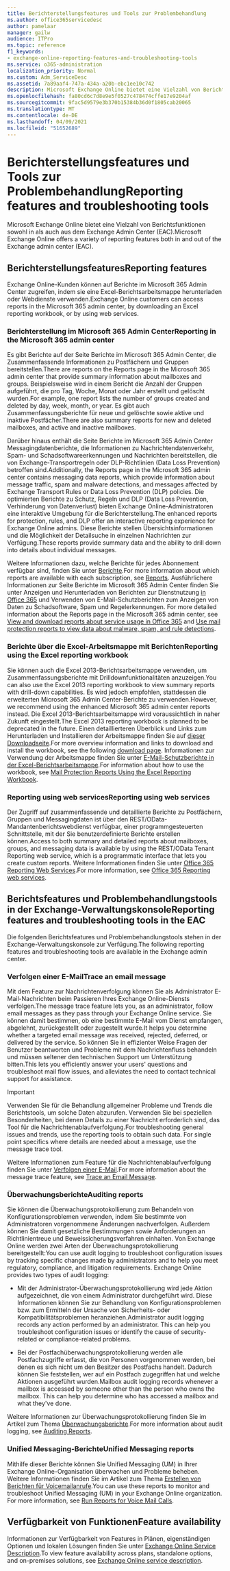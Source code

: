 ```yaml
---
title: Berichterstellungsfeatures und Tools zur Problembehandlung
ms.author: office365servicedesc
author: pamelaar
manager: gailw
audience: ITPro
ms.topic: reference
f1_keywords:
- exchange-online-reporting-features-and-troubleshooting-tools
ms.service: o365-administration
localization_priority: Normal
ms.custom: Adm_ServiceDesc
ms.assetid: 7a89aaf4-747a-434a-a20b-ebc1ee10c742
description: Microsoft Exchange Online bietet eine Vielzahl von Berichtsfunktionen sowohl in als auch aus dem Exchange Admin Center (EAC).
ms.openlocfilehash: fa80cd6c7d8e9e5f0527c478474cffe17e9204af
ms.sourcegitcommit: 9fac5d9579e3b370b15384b36d0f1805cab20065
ms.translationtype: MT
ms.contentlocale: de-DE
ms.lasthandoff: 04/09/2021
ms.locfileid: "51652689"
---
```

# <a name="reporting-features-and-troubleshooting-tools"></a><span data-ttu-id="df936-103">Berichterstellungsfeatures und Tools zur Problembehandlung</span><span class="sxs-lookup"><span data-stu-id="df936-103">Reporting features and troubleshooting tools</span></span>

<span data-ttu-id="df936-104">Microsoft Exchange Online bietet eine Vielzahl von Berichtsfunktionen sowohl in als auch aus dem Exchange Admin Center (EAC).</span><span class="sxs-lookup"><span data-stu-id="df936-104">Microsoft Exchange Online offers a variety of reporting features both in and out of the Exchange admin center (EAC).</span></span>
  
## <a name="reporting-features"></a><span data-ttu-id="df936-105">Berichterstellungsfeatures</span><span class="sxs-lookup"><span data-stu-id="df936-105">Reporting features</span></span>

<span data-ttu-id="df936-106">Exchange Online-Kunden können auf Berichte im Microsoft 365 Admin Center zugreifen, indem sie eine Excel-Berichtsarbeitsmappe herunterladen oder Webdienste verwenden.</span><span class="sxs-lookup"><span data-stu-id="df936-106">Exchange Online customers can access reports in the Microsoft 365 admin center, by downloading an Excel reporting workbook, or by using web services.</span></span>
  
### <a name="reporting-in-the-microsoft-365-admin-center"></a><span data-ttu-id="df936-107">Berichterstellung im Microsoft 365 Admin Center</span><span class="sxs-lookup"><span data-stu-id="df936-107">Reporting in the Microsoft 365 admin center</span></span>

<span data-ttu-id="df936-108">Es gibt Berichte auf der Seite Berichte im Microsoft 365 Admin Center, die Zusammenfassende Informationen zu Postfächern und Gruppen bereitstellen.</span><span class="sxs-lookup"><span data-stu-id="df936-108">There are reports on the Reports page in the Microsoft 365 admin center that provide summary information about mailboxes and groups.</span></span> <span data-ttu-id="df936-109">Beispielsweise wird in einem Bericht die Anzahl der Gruppen aufgeführt, die pro Tag, Woche, Monat oder Jahr erstellt und gelöscht wurden.</span><span class="sxs-lookup"><span data-stu-id="df936-109">For example, one report lists the number of groups created and deleted by day, week, month, or year.</span></span> <span data-ttu-id="df936-110">Es gibt auch Zusammenfassungsberichte für neue und gelöschte sowie aktive und inaktive Postfächer.</span><span class="sxs-lookup"><span data-stu-id="df936-110">There are also summary reports for new and deleted mailboxes, and active and inactive mailboxes.</span></span> 
  
<span data-ttu-id="df936-111">Darüber hinaus enthält die Seite Berichte im Microsoft 365 Admin Center Messagingdatenberichte, die Informationen zu Nachrichtendatenverkehr, Spam- und Schadsoftwareerkennungen und Nachrichten bereitstellen, die von Exchange-Transportregeln oder DLP-Richtlinien (Data Loss Prevention) betroffen sind.</span><span class="sxs-lookup"><span data-stu-id="df936-111">Additionally, the Reports page in the Microsoft 365 admin center contains messaging data reports, which provide information about message traffic, spam and malware detections, and messages affected by Exchange Transport Rules or Data Loss Prevention (DLP) policies.</span></span> <span data-ttu-id="df936-112">Die optimierten Berichte zu Schutz, Regeln und DLP (Data Loss Prevention, Verhinderung von Datenverlust) bieten Exchange Online-Administratoren eine interaktive Umgebung für die Berichterstellung.</span><span class="sxs-lookup"><span data-stu-id="df936-112">The enhanced reports for protection, rules, and DLP offer an interactive reporting experience for Exchange Online admins.</span></span> <span data-ttu-id="df936-113">Diese Berichte stellen Übersichtsinformationen und die Möglichkeit der Detailsuche in einzelnen Nachrichten zur Verfügung.</span><span class="sxs-lookup"><span data-stu-id="df936-113">These reports provide summary data and the ability to drill down into details about individual messages.</span></span>
  
<span data-ttu-id="df936-114">Weitere Informationen dazu, welche Berichte für jedes Abonnement verfügbar sind, finden Sie unter [Berichte](../office-365-platform-service-description/reports.md).</span><span class="sxs-lookup"><span data-stu-id="df936-114">For more information about which reports are available with each subscription, see [Reports](../office-365-platform-service-description/reports.md).</span></span> <span data-ttu-id="df936-115">Ausführlichere Informationen zur Seite Berichte im Microsoft 365 Admin Center finden Sie unter Anzeigen und Herunterladen von Berichten zur Dienstnutzung [in Office 365](/microsoft-365/admin/activity-reports/activity-reports) und Verwenden von E-Mail-Schutzberichten zum Anzeigen von Daten zu Schadsoftware, Spam und Regelerkennungen. [](/exchange/monitoring/use-mail-protection-reports)</span><span class="sxs-lookup"><span data-stu-id="df936-115">For more detailed information about the Reports page in the Microsoft 365 admin center, see [View and download reports about service usage in Office 365](/microsoft-365/admin/activity-reports/activity-reports) and [Use mail protection reports to view data about malware, spam, and rule detections](/exchange/monitoring/use-mail-protection-reports).</span></span>
  
### <a name="reporting-using-the-excel-reporting-workbook"></a><span data-ttu-id="df936-116">Berichte über die Excel-Arbeitsmappe mit Berichten</span><span class="sxs-lookup"><span data-stu-id="df936-116">Reporting using the Excel reporting workbook</span></span>

<span data-ttu-id="df936-117">Sie können auch die Excel 2013-Berichtsarbeitsmappe verwenden, um Zusammenfassungsberichte mit Drilldownfunktionalitäten anzuzeigen.</span><span class="sxs-lookup"><span data-stu-id="df936-117">You can also use the Excel 2013 reporting workbook to view summary reports with drill-down capabilities.</span></span> <span data-ttu-id="df936-118">Es wird jedoch empfohlen, stattdessen die erweiterten Microsoft 365 Admin Center-Berichte zu verwenden.</span><span class="sxs-lookup"><span data-stu-id="df936-118">However, we recommend using the enhanced Microsoft 365 admin center reports instead.</span></span> <span data-ttu-id="df936-119">Die Excel 2013-Berichtsarbeitsmappe wird voraussichtlich in naher Zukunft eingestellt.</span><span class="sxs-lookup"><span data-stu-id="df936-119">The Excel 2013 reporting workbook is planned to be deprecated in the future.</span></span> <span data-ttu-id="df936-120">Einen detaillierteren Überblick und Links zum Herunterladen und Installieren der Arbeitsmappe finden Sie auf [dieser Downloadseite](https://go.microsoft.com/fwlink/p/?LinkId=271776).</span><span class="sxs-lookup"><span data-stu-id="df936-120">For more overview information and links to download and install the workbook, see the following [download page](https://go.microsoft.com/fwlink/p/?LinkId=271776).</span></span> <span data-ttu-id="df936-121">Informationen zur Verwendung der Arbeitsmappe finden Sie unter [E-Mail-Schutzberichte in der Excel-Berichtsarbeitsmappe](/previous-versions/exchange-server/exchange-150/jj945734(v=exchg.150)).</span><span class="sxs-lookup"><span data-stu-id="df936-121">For information about how to use the workbook, see [Mail Protection Reports Using the Excel Reporting Workbook](/previous-versions/exchange-server/exchange-150/jj945734(v=exchg.150)).</span></span> 
  
### <a name="reporting-using-web-services"></a><span data-ttu-id="df936-122">Reporting using web services</span><span class="sxs-lookup"><span data-stu-id="df936-122">Reporting using web services</span></span>

<span data-ttu-id="df936-123">Der Zugriff auf zusammenfassende und detaillierte Berichte zu Postfächern, Gruppen und Messagingdaten ist über den REST/OData-Mandantenberichtswebdienst verfügbar, einer programmgesteuerten Schnittstelle, mit der Sie benutzerdefinierte Berichte erstellen können.</span><span class="sxs-lookup"><span data-stu-id="df936-123">Access to both summary and detailed reports about mailboxes, groups, and messaging data is available by using the REST/OData Tenant Reporting web service, which is a programmatic interface that lets you create custom reports.</span></span> <span data-ttu-id="df936-124">Weitere Informationen finden Sie unter [Office 365 Reporting Web Services](/previous-versions/office/developer/o365-enterprise-developers/jj984325(v=office.15)).</span><span class="sxs-lookup"><span data-stu-id="df936-124">For more information, see [Office 365 Reporting web services](/previous-versions/office/developer/o365-enterprise-developers/jj984325(v=office.15)).</span></span>
  
## <a name="reporting-features-and-troubleshooting-tools-in-the-eac"></a><span data-ttu-id="df936-125">Berichtsfeatures und Problembehandlungstools in der Exchange-Verwaltungskonsole</span><span class="sxs-lookup"><span data-stu-id="df936-125">Reporting features and troubleshooting tools in the EAC</span></span>

<span data-ttu-id="df936-126">Die folgenden Berichtsfeatures und Problembehandlungstools stehen in der Exchange-Verwaltungskonsole zur Verfügung.</span><span class="sxs-lookup"><span data-stu-id="df936-126">The following reporting features and troubleshooting tools are available in the Exchange admin center.</span></span>
  
### <a name="trace-an-email-message"></a><span data-ttu-id="df936-127">Verfolgen einer E-Mail</span><span class="sxs-lookup"><span data-stu-id="df936-127">Trace an email message</span></span>

<span data-ttu-id="df936-128">Mit dem Feature zur Nachrichtenverfolgung können Sie als Administrator E-Mail-Nachrichten beim Passieren Ihres Exchange Online-Diensts verfolgen.</span><span class="sxs-lookup"><span data-stu-id="df936-128">The message trace feature lets you, as an administrator, follow email messages as they pass through your Exchange Online service.</span></span> <span data-ttu-id="df936-129">Sie können damit bestimmen, ob eine bestimmte E-Mail vom Dienst empfangen, abgelehnt, zurückgestellt oder zugestellt wurde.</span><span class="sxs-lookup"><span data-stu-id="df936-129">It helps you determine whether a targeted email message was received, rejected, deferred, or delivered by the service.</span></span> <span data-ttu-id="df936-130">So können Sie in effizienter Weise Fragen der Benutzer beantworten und Probleme mit dem Nachrichtenfluss behandeln und müssen seltener den technischen Support um Unterstützung bitten.</span><span class="sxs-lookup"><span data-stu-id="df936-130">This lets you efficiently answer your users' questions and troubleshoot mail flow issues, and alleviates the need to contact technical support for assistance.</span></span>
  
> [!IMPORTANT]
> <span data-ttu-id="df936-p107">Verwenden Sie für die Behandlung allgemeiner Probleme und Trends die Berichtstools, um solche Daten abzurufen. Verwenden Sie bei speziellen Besonderheiten, bei denen Details zu einer Nachricht erforderlich sind, das Tool für die Nachrichtenablaufverfolgung.</span><span class="sxs-lookup"><span data-stu-id="df936-p107">For troubleshooting general issues and trends, use the reporting tools to obtain such data. For single point specifics where details are needed about a message, use the message trace tool.</span></span> 
  
<span data-ttu-id="df936-133">Weitere Informationen zum Feature für die Nachrichtenablaufverfolgung finden Sie unter [Verfolgen einer E-Mail](/exchange/monitoring/trace-an-email-message/trace-an-email-message).</span><span class="sxs-lookup"><span data-stu-id="df936-133">For more information about the message trace feature, see [Trace an Email Message](/exchange/monitoring/trace-an-email-message/trace-an-email-message).</span></span>
  
### <a name="auditing-reports"></a><span data-ttu-id="df936-134">Überwachungsberichte</span><span class="sxs-lookup"><span data-stu-id="df936-134">Auditing reports</span></span>

<span data-ttu-id="df936-p108">Sie können die Überwachungsprotokollierung zum Behandeln von Konfigurationsproblemen verwenden, indem Sie bestimmte von Administratoren vorgenommene Änderungen nachverfolgen. Außerdem können Sie damit gesetzliche Bestimmungen sowie Anforderungen an Richtlinientreue und Beweissicherungsverfahren einhalten. Von Exchange Online werden zwei Arten der Überwachungsprotokollierung bereitgestellt:</span><span class="sxs-lookup"><span data-stu-id="df936-p108">You can use audit logging to troubleshoot configuration issues by tracking specific changes made by administrators and to help you meet regulatory, compliance, and litigation requirements. Exchange Online provides two types of audit logging:</span></span>
  
- <span data-ttu-id="df936-p109">Mit der Administrator-Überwachungsprotokollierung wird jede Aktion aufgezeichnet, die von einem Administrator durchgeführt wird. Diese Informationen können Sie zur Behandlung von Konfigurationsproblemen bzw. zum Ermitteln der Ursache von Sicherheits- oder Kompatibilitätsproblemen heranziehen.</span><span class="sxs-lookup"><span data-stu-id="df936-p109">Administrator audit logging records any action performed by an administrator. This can help you troubleshoot configuration issues or identify the cause of security-related or compliance-related problems.</span></span> 
    
- <span data-ttu-id="df936-p110">Bei der Postfachüberwachungsprotokollierung werden alle Postfachzugriffe erfasst, die von Personen vorgenommen werden, bei denen es sich nicht um den Besitzer des Postfachs handelt. Dadurch können Sie feststellen, wer auf ein Postfach zugegriffen hat und welche Aktionen ausgeführt wurden.</span><span class="sxs-lookup"><span data-stu-id="df936-p110">Mailbox audit logging records whenever a mailbox is accessed by someone other than the person who owns the mailbox. This can help you determine who has accessed a mailbox and what they've done.</span></span> 
    
<span data-ttu-id="df936-141">Weitere Informationen zur Überwachungsprotokollierung finden Sie im Artikel zum Thema [Überwachungsberichte](/exchange/security-and-compliance/exchange-auditing-reports/exchange-auditing-reports).</span><span class="sxs-lookup"><span data-stu-id="df936-141">For more information about audit logging, see [Auditing Reports](/exchange/security-and-compliance/exchange-auditing-reports/exchange-auditing-reports).</span></span>
  
### <a name="unified-messaging-reports"></a><span data-ttu-id="df936-142">Unified Messaging-Berichte</span><span class="sxs-lookup"><span data-stu-id="df936-142">Unified Messaging reports</span></span>

<span data-ttu-id="df936-p111">Mithilfe dieser Berichte können Sie Unified Messaging (UM) in Ihrer Exchange Online-Organisation überwachen und Probleme beheben. Weitere Informationen finden Sie im Artikel zum Thema [Erstellen von Berichten für Voicemailanrufe](/exchange/voice-mail-unified-messaging/run-voice-mail-call-reports/run-voice-mail-call-reports).</span><span class="sxs-lookup"><span data-stu-id="df936-p111">You can use these reports to monitor and troubleshoot Unified Messaging (UM) in your Exchange Online organization. For more information, see [Run Reports for Voice Mail Calls](/exchange/voice-mail-unified-messaging/run-voice-mail-call-reports/run-voice-mail-call-reports).</span></span>
  
## <a name="feature-availability"></a><span data-ttu-id="df936-145">Verfügbarkeit von Funktionen</span><span class="sxs-lookup"><span data-stu-id="df936-145">Feature availability</span></span>

<span data-ttu-id="df936-146">Informationen zur Verfügbarkeit von Features in Plänen, eigenständigen Optionen und lokalen Lösungen finden Sie unter [Exchange Online Service Description](exchange-online-service-description.md).</span><span class="sxs-lookup"><span data-stu-id="df936-146">To view feature availability across plans, standalone options, and on-premises solutions, see [Exchange Online service description](exchange-online-service-description.md).</span></span>
